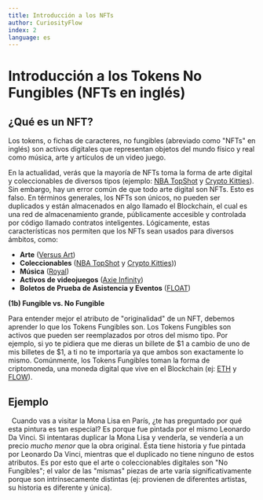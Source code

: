```yaml
---
title: Introducción a los NFTs
author: CuriosityFlow
index: 2
language: es
---
```


<script>
  import { PopularNFTs, Diagram, TokenTypes } from "$components/guide-diagrams/index"
</script>

# Introducción a los Tokens No Fungibles (NFTs en inglés)

## ¿Qué es un NFT?

Los tokens, o fichas de caracteres, no fungibles (abreviado como "NFTs" en inglés) son activos digitales que representan objetos del mundo físico y real como música, arte y artículos de un video juego.

En la actualidad, verás que la mayoría de NFTs toma la forma de arte digital y coleccionables de diversos tipos (ejemplo: [NBA TopShot](https://nbatopshot.com/) y [Crypto Kitties](https://www.cryptokitties.co/)). Sin embargo, hay un error común de que todo arte digital son NFTs. Esto es falso. En términos generales, los NFTs son únicos, no pueden ser duplicados y están almacenados en algo llamado el Blockchain, el cual es una red de almacenamiento grande, públicamente accesible y controlada por código llamado contratos inteligentes. Lógicamente, estas características nos permiten que los NFTs sean usados para diversos ámbitos, como:

- **Arte** ([Versus Art](https://www.versus.auction/))
- **Coleccionables** ([NBA TopShot](https://nbatopshot.com/) y [Crypto Kitties](https://www.cryptokitties.co/)))
- **Música** ([Royal](https://royal.io/))
- **Activos de videojuegos** ([Axie Infinity](https://axieinfinity.com/))
- **Boletos de Prueba de Asistencia y Eventos** ([FLOAT](https://floats.city))

<Diagram name="Ejemplo de NFTs populares" number="1.1">
  <PopularNFTs
    flowText="NFTs almacenados en Flow Blockchain"
    ethereumText="NFTs almacenados en Ethereum Blockchain"
  />
</Diagram>

**(1b) Fungible vs. No Fungible**

Para entender mejor el atributo de "originalidad" de un NFT, debemos aprender lo que los Tokens Fungibles son. Los Tokens Fungibles son activos que pueden ser reemplazados por otros del mismo tipo. Por ejemplo, si yo te pidiera que me dieras un billete de $1 a cambio de uno de mis billetes de $1, a ti no te importaría ya que ambos son exactamente lo mismo. Comúnmente, los Tokens Fungibles toman la forma de criptomoneda, una moneda digital que vive en el Blockchain (ej: [ETH](https://www.coindesk.com/price/ethereum/) y [FLOW](https://coinmarketcap.com/currencies/flow/)).

<Diagram name="Diferencias entre tokens fungibles y no-fungibles" number="1.2">
  <TokenTypes
    fungibleDescription="Se pueden cambiar igual por igual. Tienen el mismo valor."
    nonFungibleDescription="No se pueden cambiar igual por igual. Tienen un valor único."
    money="Dinero"
    gold="Oro"
    car="Auto"
    artwork="Obra de Arte"
  />
</Diagram>

## Ejemplo

` `Cuando vas a visitar la Mona Lisa en París, ¿te has preguntado por qué esta pintura es tan especial? Es porque fue pintada por el mismo Leonardo Da Vinci. Si intentaras duplicar la Mona Lisa y venderla, se vendería a un precio _mucho menor_ que la obra original. Ésta tiene historia y fue pintada por Leonardo Da Vinci, mientras que el duplicado no tiene ninguno de estos atributos. Es por esto que el arte o coleccionables digitales son "No Fungibles"; el valor de las "mismas" piezas de arte varía significativamente porque son intrínsecamente distintas (ej: provienen de diferentes artistas, su historia es diferente y única).
